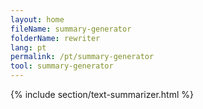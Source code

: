 ```yaml
---
layout: home
fileName: summary-generator
folderName: rewriter
lang: pt
permalink: /pt/summary-generator
tool: summary-generator
---
```

{% include section/text-summarizer.html %}
